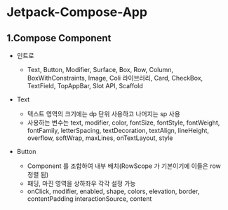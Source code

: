 # Jetpack-Compose-App


## 1.Compose Component
- 인트로
  + Text, Button, Modifier, Surface, Box, Row, Column, BoxWithConstraints, Image, Coli 라이브러리,
  Card, CheckBox, TextField, TopAppBar, Slot API, Scaffold
  
- Text
  + 텍스트 영역의 크기에는 dp 단위 사용하고 나머지는 sp 사용
  + 사용하는 변수는 text, modifier, color, fontSize, fontStyle, fontWeight, fontFamily,
  letterSpacing, textDecoration, textAlign, lineHeight, overflow, softWrap, maxLines,
  onTextLayout, style

- Button
  + Component 를 조합하여 내부 배치(RowScope 가 기본이기에 이들은 row 정렬 됨)
  + 패딩, 마진 영역을 상하좌우 각각 설정 가능
  + onClick, modifier, enabled, shape, colors, elevation, border, contentPadding
  interactionSource, content